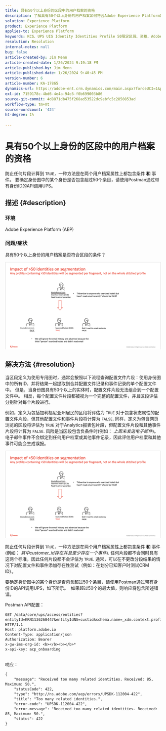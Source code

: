 ```yaml
---
title: 具有50个以上身份的区段中的用户档案的资格
description: 了解具有50个以上身份的用户档案如何符合Adobe Experience Platform区段的条件。
solution: Experience Platform
product: Experience Platform
applies-to: Experience Platform
keywords: KCS、UPS UIS Identity Identities Profile 50限定区段、资格、Adobe Experience Platform、AEP、操作方法
resolution: Resolution
internal-notes: null
bug: false
article-created-by: Jim Menn
article-created-date: 1/26/2024 9:19:18 PM
article-published-by: Jim Menn
article-published-date: 1/26/2024 9:40:45 PM
version-number: 6
article-number: KA-17865
dynamics-url: https://adobe-ent.crm.dynamics.com/main.aspx?forceUCI=1&pagetype=entityrecord&etn=knowledgearticle&id=697b5c8d-90bc-ee11-a569-6045bd006268
exl-id: 7159178c-4bd6-4e4a-94e3-f0b699003b86
source-git-commit: 4d8871db475f268ad53522dc9ebfc5c2850853ad
workflow-type: tm+mt
source-wordcount: '424'
ht-degree: 1%

---
```


# 具有50个以上身份的区段中的用户档案的资格


防止任何片段计算到 `TRUE`，一种方法是在两个用户档案属性上都包含条件 <b>和</b> 事件。 要确定身份图中的某个身份是否包含超过50个条目，请使用Postman通过带有身份ID的API调用UPS。

## 描述 {#description}


### <b>环境</b>

Adobe Experience Platform (AEP)



### <b>问题/症状</b>

具有50个以上身份的用户档案是否符合区段的条件？



![](assets/___6a7b5c8d-90bc-ee11-a569-6045bd006268___.png)






## 解决方法 {#resolution}


当区段定义为使用专用图时，通常会按照以下流程查询配置文件片段：使用身份图中的所有ID，并将结果一起提取到合并配置文件记录和事件记录的单个配置文件中。 但是，当身份图具有50个以上的实体时，配置文件片段无法组合到一个配置文件中。 相反，每个配置文件片段都被视为一个完整的配置文件，并且区段评估分别针对每个片段进行。

例如，定义为包括加利福尼亚州居民的区段将评估为 `TRUE` 对于包含状态属性的配置文件片段，但其他配置文件和事件片段将计算为 `FALSE`. 同样，定义为包含网页浏览的区段将评估为 `TRUE` 对于Analytics报表包片段，但配置文件片段和其他事件片段将计算为 `FALSE`. 风险是当区段包含负条件时(例如： *上周未发送电子邮件*)。 电子邮件事件不会绑定到任何用户档案或其他事件记录，因此评估用户档案和其他事件可能会生成误报。

![](assets/6d02b7b2-cf7f-ec11-8d21-0022480aa950.png)

防止任何片段计算到 `TRUE`，一种方法是在两个用户档案属性上都包含条件 <b>和</b> 事件(例如： *其中customer_id存在并且至少存在一个事件*)*.* 任何片段都不会同时具有这两个标准，因此任何片段都不会评估为 `TRUE`. 通常，可以在不更改分段结果的情况下对配置文件和事件添加存在性测试（例如：在划分已知客户时测试CRM ID）。

要确定身份图中的某个身份是否包含超过50个条目，请使用Postman通过带有身份ID的API调用UPS，如下所示。  如果超过50个的最大值，则响应将包含所述错误。

Postman API配置：


```
GET /data/core/ups/access/entities?entityId=KRN1136260447&entityIdNS=custid&schema.name=_xdm.context.profile HTTP/1.1
Host: platform.adobe.io
Content-Type: application/json
Authorization: Bearer 
x-gw-ims-org-id: <b></b><b></b>*
x-api-key: acp_onboarding
```

<br>响应：<br>

```
{
    "message": "Received too many related identities. Received: 85, Maximum: 50.",
    "statusCode": 422,
    "type": "http://ns.adobe.com/aep/errors/UPSDK-112004-422",
    "title": "Too many related identities.",
    "error-code": "UPSDK-112004-422",
    "error-message": "Received too many related identities. Received: 85, Maximum: 50.",
    "status": 422
}
```
